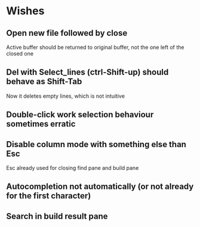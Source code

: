 # Wishes

## Open new file followed by close

Active buffer should be returned to original buffer, not the one left of the closed one

## Del with Select_lines (ctrl-Shift-up) should behave as Shift-Tab

Now it deletes empty lines, which is not intuitive

## Double-click work selection behaviour sometimes erratic

## Disable column mode with something else than Esc

Esc already used for closing find pane and build pane

## Autocompletion not automatically (or not already for the first character)

## Search in build result pane

